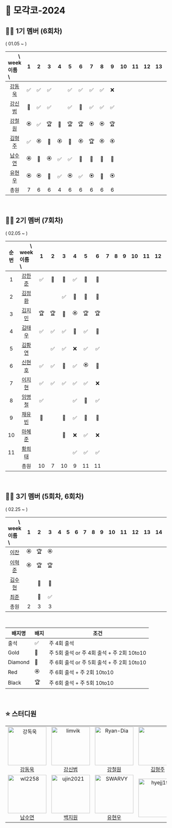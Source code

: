 # 🎾 모각코-2024



## 🙋‍♂️ 1기 멤버 (6회차)

( 01.05 ~ )


| 　　\　week<br>이름　\  |1 | 2|3|4| 5|6 |7|8|9 |10| 11| 12|13|14|15|
| :- | :-: | :-: | :-:| :-:| :-:| :-: | :-: | :-: |  :-:|:-:|:-:|:-:|:-:|:-:|:-:|
| <center>[강동욱](https://github.com/woogie0303)</center>  |✅|✅|✅|  |✅|✅|✅|✅|❌|
| <center>[강신범](https://github.com/kangsinbeom)</center> |🏅|✅|✅|  |✅|🏅|✅|✅|✅|
| <center>[강철원](https://github.com/Ryan-dia)</center>    |🏵️|✅|🏆|👑|🏆|🏆|🏵️|🏵️|🏆|
| <center>[김형주](https://github.com/)</center>            |✅|🏵️|💎|🏵️|💎|🏵️|🏆|🏵️|🏵️|      
| <center>[남수연](https://github.com/namtndus)</center>    |🏵️|🏅|🏵️|✅|✅|🏅|🏅|🏅|💎| 
| <center>[유현우](https://github.com/uhanuu)</center>      |🏵️|🏵️|💎|✅|🏵️|✅|🏵️|🏅|🏵️|
|     <center>총원</center> |                                7|6|6  |4|6| 6|6| 6| 6|                    

<br>

## 🙋‍♂️ 2기 멤버 (7회차)

( 02.05 ~ )

|순번| 　　\　week<br>이름　\  |1 | 2|3|4| 5|6 |7|8|9 |10| 11| 12|13|14|15|
|:-:| :- | :-: | :-: | :-:| :-:| :-:| :-: | :-: | :-: |  :-:|:-:|:-:|:-:|:-:|:-:|:-:|
|1| <center>[강한준](https://github.com/)</center>   |✅ |🏅|🏅|✅|🏅|🏅|
|2| <center>[김정환](https://github.com/)</center>   |  |  |✅|🏅|🏅|🏅|
|3| <center>[김지민](https://github.com/)</center>   |🏆 |🏆|🏅|🏵️|🏆|🏆|
|4| <center>[김태우](https://github.com/)</center>   |✅ |✅|✅|🏅|✅|💎|  
|5| <center>[김황연](https://github.com/)</center>   |   |✅|✅|❌|✅|✅|
|6| <center>[신현호](https://github.com/)</center>   |✅ |✅|🏅|✅|🏵️|💎|  
|7| <center>[이지현](https://github.com/)</center>   |✅ |✅|✅|✅|✅|❌|  
|8| <center>[임명철](https://github.com/)</center>   |✅ | |  |✅|🏅|✅|
|9| <center>[채유빈](https://github.com/)</center>   |🏅 | |🏅|✅|🏅|🏅| 
|10| <center>[마혜준](https://github.com/)</center>   |  | |🏅|❌|✅|❌|
|11| <center>[황희태](https://github.com/)</center>   | |  |  |✅|✅|✅|
||     <center>총원</center>                          |10|7|10|9|11|11|  

<br>



## 🙋‍♂️ 3기 멤버 (5회차, 6회차)

( 02.25 ~ )

| 　　\　week<br>이름　\  |1 | 2|3|4| 5|6 |7|8|9 |10| 11| 12|13|14|15|
| :- | :-: | :-: | :-:| :-:| :-:| :-: | :-: | :-: |  :-:|:-:|:-:|:-:|:-:|:-:|:-:|
| <center>[이찬](https://github.com/)</center>    |🏵️|🏆|🏵️|
| <center>[이혁준](https://github.com/)</center>   |🏵️|🏆|🏆|
| <center>[김수현](https://github.com/)</center>   |  |🏅|🏅|
| <center>[최준](https://github.com/)</center>     |  |🏅|✅|
|     <center>총원</center>                        |2|3 |3|    

<br>


|배지명|배지|조건|
| --- | ---| ---|
|출석 |✅ | 주 4회 출석 |
|Gold |🏅 | 주 5회 출석 or 주 4회 출석 + 주 2회 10to10|
|Diamond|💎| 주 6회 출석 or 주 5회 출석 + 주 2회 10to10 |
|Red |🏵️| 주 6회 출석 + 주 2회 10to10 |
|Black |🏆 | 주 6회 출석 +  주 5회 10to10 |

<br>

## ⭐️ 스터디원

<table>
  <tr>
    <td align="center">
      <a href="https://github.com/woogie0303">
        <img src="https://avatars.githubusercontent.com/u/86232911?v=4" alt="강독욱" width="120" />
      </a>
      <br />
      <a href="https://github.com/woogie0303">강동욱</a>
    </td>
    <td align="center">
      <a href="https://github.com/kangsinbeom">
        <img src="https://avatars.githubusercontent.com/u/83047601?v=4" alt="limvik" width="120" />
      </a>
      <br />
      <a href="https://github.com/kangsinbeom">강신범</a>
    </td>
     <td align="center">
      <a href="https://github.com/Ryan-Dia">
        <img src="https://avatars1.githubusercontent.com/u/76567238" alt="Ryan-Dia" width="120" />
      </a>
      <br />
      <a href="https://github.com/Ryan-Dia">강철원</a>
    </td>
    <td align="center">
      <a href="https://github.com/">
        <img src="https://cdn.icon-icons.com/icons2/2157/PNG/512/github_git_hub_logo_icon_132878.png" alt="" width="120" />
      </a>
      <br />
      <a href="https://github.com/">김형주</a>
    </td>
  </tr>
  <tr>
      <td align="center">
      <a href="https://github.com/namtndus">
        <img src="https://avatars.githubusercontent.com/u/53739820?v=4" alt="wl2258" width="120" />
      </a>
      <br />
      <a href="https://github.com/namtndus">남수연</a>
    </td>
    <td align="center">
      <a href="https://github.com/qorjiwon">
        <img src="https://avatars.githubusercontent.com/u/82700743?v=4" alt="ujin2021" width="120" />
      </a>
      <br />
      <a href="https://github.com/qorjiwon">백지원</a>
    </td>
    <td align="center">
      <a href="https://github.com/uhanuu">
        <img src="https://avatars.githubusercontent.com/u/110734817?v=4" alt="SWARVY" width="120" />
      </a>
      <br />
      <a href="https://github.com/uhanuu">유현우</a>
    </td>
    <td align="center">
      <a href="https://github.com/">
        <img src="https://cdn.icon-icons.com/icons2/2157/PNG/512/github_git_hub_logo_icon_132878.png" alt="hyejj19" width="120" />
      </a>
      <br />
      <a href="https://github.com/"></a>
    </td>
  </tr>
</table>
